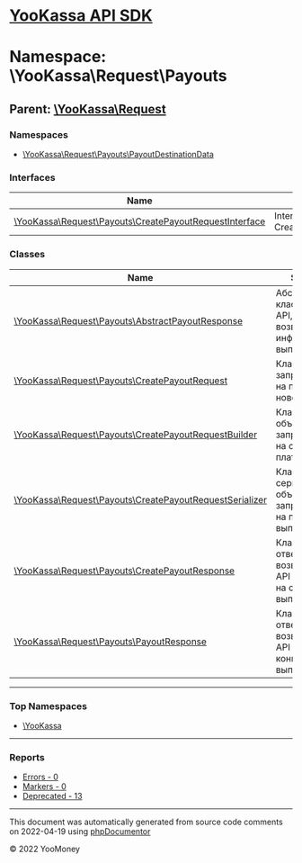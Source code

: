 # [YooKassa API SDK](../home.md)

# Namespace: \YooKassa\Request\Payouts

## Parent: [\YooKassa\Request](../namespaces/yookassa-request.md)

### Namespaces

* [\YooKassa\Request\Payouts\PayoutDestinationData](../namespaces/yookassa-request-payouts-payoutdestinationdata.md)

### Interfaces

| Name | Summary |
| ---- | ------- |
| [\YooKassa\Request\Payouts\CreatePayoutRequestInterface](../classes/YooKassa-Request-Payouts-CreatePayoutRequestInterface.md) | Interface CreatePayoutRequestInterface |

### Classes

| Name | Summary |
| ---- | ------- |
| [\YooKassa\Request\Payouts\AbstractPayoutResponse](../classes/YooKassa-Request-Payouts-AbstractPayoutResponse.md) | Абстрактный класс ответа от API, возвращающего информацию о выплате |
| [\YooKassa\Request\Payouts\CreatePayoutRequest](../classes/YooKassa-Request-Payouts-CreatePayoutRequest.md) | Класс объекта запроса к API на проведение новой выплаты |
| [\YooKassa\Request\Payouts\CreatePayoutRequestBuilder](../classes/YooKassa-Request-Payouts-CreatePayoutRequestBuilder.md) | Класс билдера объектов запросов к API на создание платежа |
| [\YooKassa\Request\Payouts\CreatePayoutRequestSerializer](../classes/YooKassa-Request-Payouts-CreatePayoutRequestSerializer.md) | Класс сериалайзера объекта запроса к API на проведение выплаты |
| [\YooKassa\Request\Payouts\CreatePayoutResponse](../classes/YooKassa-Request-Payouts-CreatePayoutResponse.md) | Класс объекта ответа возвращаемого API при запросе на создание выплаты |
| [\YooKassa\Request\Payouts\PayoutResponse](../classes/YooKassa-Request-Payouts-PayoutResponse.md) | Класс объекта ответа, возвращаемого API при запросе конкретной выплаты |

---

### Top Namespaces

* [\YooKassa](../namespaces/yookassa.md)

---

### Reports
* [Errors - 0](../reports/errors.md)
* [Markers - 0](../reports/markers.md)
* [Deprecated - 13](../reports/deprecated.md)

---

This document was automatically generated from source code comments on 2022-04-19 using [phpDocumentor](http://www.phpdoc.org/)

&copy; 2022 YooMoney